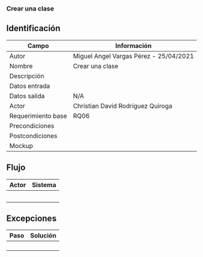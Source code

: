 ### Crear una clase
## Identificación 

| Campo | Información |
|-------|-------|
| Autor | Miguel Angel Vargas Pérez - 25/04/2021 |
| Nombre | Crear una clase |
| Descripción |   |
| Datos entrada |  |
| Datos salida | N/A |
| Actor | Christian David Rodríguez Quiroga |
| Requerimiento base | RQ06 |
| Precondiciones |  |
| Postcondiciones |  |
| Mockup |  |

## Flujo
| Actor | Sistema |
|-------|-------|
|  |  |
|  |  |
|  |  |
|  |  |
|  |  |


## Excepciones
| Paso | Solución |
|-------|-------|
|  |  |
|  |  |
|  |  |
|  |  |